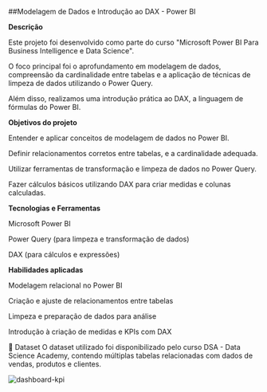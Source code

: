 ##Modelagem de Dados e Introdução ao DAX - Power BI
<p></p>

**Descrição**

Este projeto foi desenvolvido como parte do curso "Microsoft Power BI Para Business Intelligence e Data Science".

O foco principal foi o aprofundamento em modelagem de dados, compreensão da cardinalidade entre tabelas e a aplicação de técnicas de limpeza de dados utilizando o Power Query.

Além disso, realizamos uma introdução prática ao DAX, a linguagem de fórmulas do Power BI.

**Objetivos do projeto**

Entender e aplicar conceitos de modelagem de dados no Power BI.

Definir relacionamentos corretos entre tabelas, e a cardinalidade adequada.

Utilizar ferramentas de transformação e limpeza de dados no Power Query.

Fazer cálculos básicos utilizando DAX para criar medidas e colunas calculadas.

**Tecnologias e Ferramentas**

Microsoft Power BI

Power Query (para limpeza e transformação de dados)

DAX (para cálculos e expressões)

**Habilidades aplicadas**

Modelagem relacional no Power BI

Criação e ajuste de relacionamentos entre tabelas


Limpeza e preparação de dados para análise

Introdução à criação de medidas e KPIs com DAX

📂 Dataset
O dataset utilizado foi disponibilizado pelo curso DSA - Data Science Academy, contendo múltiplas tabelas relacionadas com dados de vendas, produtos e clientes.

![dashboard-kpi](https://github.com/user-attachments/assets/d6298b45-7c90-4249-b623-416e80dee6ff)
